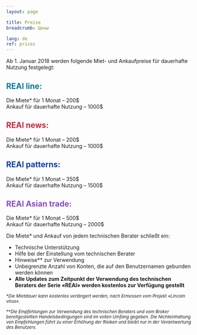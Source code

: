 ```yaml
---
layout: page

title: Preise
breadcrumb: Цены

lang: de
ref: prices
---
```


Ab 1. Januar 2018 werden folgende Miet- und Ankaufpreise für dauerhafte Nutzung festgelegt:

## <span style="color:#007c95">REAl line:</span>

Die Miete* für 1 Monat – 200$    
Ankauf für dauerhafte Nutzung – 1000$

## <span style="color:#c7283b">REAl news:</span>

Die Miete* für 1 Monat – 200$    
Ankauf für dauerhafte Nutzung – 1000$

## <span style="color:#0a3ea8">REAl patterns:</span>

Die Miete* für 1 Monat – 350$    
Ankauf für dauerhafte Nutzung – 1500$

## <span style="color:#8b4ac7">REAl Asian trade:</span>

Die Miete* für 1 Monat – 500$   
Ankauf für dauerhafte Nutzung – 2000$

Die Miete* und Ankauf  von jedem technischen Berater schließt ein:

- Technische Unterstützung 
- Hilfe bei der Einstellung vom technischen Berater
- Hinweise** zur Verwendung
- Unbegrenzte Anzahl von Konten, die auf den Benutzernamen gebunden werden können
- **Alle Updates zum Zeitpunkt der Verwendung des technischen Beraters der Serie «REAl» werden kostenlos zur Verfügung gestellt**


<small>\*_Die Mietdauer kann kostenlos verlängert werden, nach Ermessen vom Projekt «Lincoln virus»._</small>

<small>\*\*_Die Empfehlungen zur Verwendung des technischen Beraters und vom Broker bereitgestellten Handelsbedingungen sind im vollen Umfang gegeben. Die Nichteinhaltung von Empfehlungen führt zu einer Erhöhung der Risiken und bleibt nur in der Verantwortung des Benutzers._</small>
